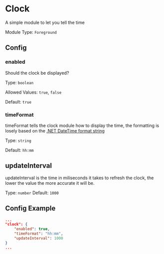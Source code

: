 # Clock

A simple module to let you tell the time

Module Type: `Foreground`

## Config

### enabled

Should the clock be displayed?

Type: `boolean`

Allowed Values: `true`, `false`

Default: `true`

### timeFormat

timeFormat tells the clock module how to display the time, the formatting is losely based on the [.NET DateTime format string](https://docs.microsoft.com/en-us/dotnet/standard/base-types/custom-date-and-time-format-strings)

Type: `string`

Default: `hh:mm`

## updateInterval

updateInterval is the time in miliseconds it takes to refresh the clock, the lower the value the more accurate it will be.

Type: `number`
Default: `1000`

## Config Example

```json
...
"clock": {
    "enabled": true,
    "timeFormat": "hh:mm",
    "updateInterval": 1000
}
...
```
